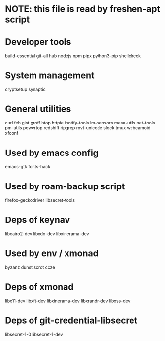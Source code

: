 # NOTE: this file is read by freshen-apt script

# Developer tools

build-essential
git-all
hub
nodejs
npm
pipx
python3-pip
shellcheck

# System management

cryptsetup
synaptic

# General utilities

curl
feh
gist
groff
htop
httpie
inotify-tools
lm-sensors
mesa-utils
net-tools
pm-utils
powertop
redshift
ripgrep
rxvt-unicode
slock
tmux
webcamoid
xfconf

# Used by emacs config

emacs-gtk
fonts-hack

# Used by roam-backup script

firefox-geckodriver
libsecret-tools

# Deps of keynav

libcairo2-dev
libxdo-dev
libxinerama-dev

# Used by env / xmonad

byzanz
dunst
scrot
ccze

# Deps of xmonad

libx11-dev
libxft-dev
libxinerama-dev
libxrandr-dev
libxss-dev

# Deps of git-credential-libsecret

libsecret-1-0
libsecret-1-dev

